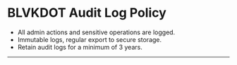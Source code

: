 # BLVKDOT Audit Log Policy

- All admin actions and sensitive operations are logged.
- Immutable logs, regular export to secure storage.
- Retain audit logs for a minimum of 3 years.

---